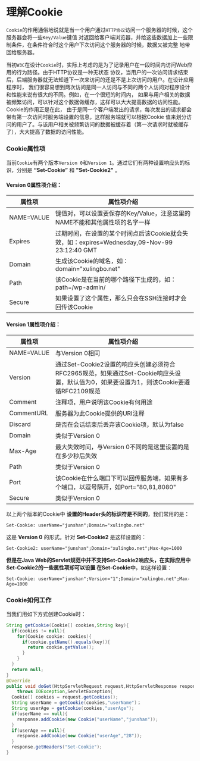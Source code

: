 理解Cookie
====================================
`Cookie`的作用通俗地说就是当一个用户通过`HTTP协议`访问一个服务器的时候，这个服务器会将一些`Key/Value`键值
对返回给客户端浏览器，并给这些数据加上一些限制条件，在条件符合时这个用户下次访问这个服务器的时候，数据又被完整
地带回给服务器。

当初`W3C`在设计`Cookie`时，实际上考虑的是为了记录用户在一段时间内访问Web应用的行为路径。由于HTTP协议是一种无状态
协议，当用户的一次访问请求结束后，后端服务器就无法知道下一次来访问的还是不是上次访问的用户。在设计应用程序时，
我们很容易想到两次访问是同一人访问与不同的两个人访问对程序设计和性能来说有很大的不同。例如，在一个很短的时间内，
如果与用户相关的数据被频繁访问，可以针对这个数据做缓存，这样可以大大提高数据的访问性能。Cookie的作用正是在此，
由于是同一个客户端发出的请求，每次发出的请求都会带有第一次访问时服务端设置的信息，这样服务端就可以根据Cookie
值来划分访问的用户了。与该用户相关被频繁访问的数据被缓存着（第一次请求时就被缓存了），大大提高了数据的访问性能。

### Cookie属性项
当前`Cookie`有两个版本`Version 0`和`Version 1`。通过它们有两种设置响应头的标识，分别是
**“Set-Cookie”** 和 **"Set-Cookie2"** 。
#### Version 0属性项介绍：
属性项|属性项介绍
-----|---------
NAME=VALUE|键值对，可以设置要保存的Key/Value，注意这里的NAME不能和其他属性项的名字一样
Expires|过期时间，在设置的某个时间点后该Cookie就会失效，如：expires=Wednesday,09-Nov-99 23:12:40 GMT
Domain|生成该Cookie的域名，如：domain="xulingbo.net"
Path|该Cookie是在当前的哪个路径下生成的，如：path=/wp-admin/
Secure|如果设置了这个属性，那么只会在SSH连接时才会回传该Cookie
#### Version 1属性项介绍：
属性项|属性项介绍
-----|---------
NAME=VALUE|与Version 0相同
Version|通过Set-Cookie2设置的响应头创建必须符合RFC2965规范，如果通过Set-Cookie响应头设置，默认值为0，如果要设置为1，则该Cookie要遵循RFC2109规范
Comment|注释项，用户说明该Cookie有何用途
CommentURL|服务器为此Cookie提供的URI注释
Discard|是否在会话结束后丢弃该Cookie项，默认为false
Domain|类似于Version 0
Max-Age|最大失效时间，与Version 0不同的是这里设置的是在多少秒后失效
Path|类似于Version 0
Port|该Cookie在什么端口下可以回传服务端，如果有多个端口，以逗号隔开，如Port="80,81,8080"
Secure|类似于Version 0

以上两个版本的Cookie中 **设置的Header头的标识符是不同的**，我们常用的是：
```
Set-Cookie: userName="junshan";Domain="xulingbo.net"
```
这是 **Version 0** 的形式。针对 **Set-Cookie2** 是这样设置的：
```
Set-Cookie2: userName="junshan";Domain="xulingbo.net";Max-Age=1000
```
**但是在Java Web的Servlet规范中并不支持Set-Cookie2响应头，在实际应用中Set-Cookie2的一些属性项却可以设置
在Set-Cookie中**，如这样设置：
```
Set-Cookie: userName="junshan";Version="1";Domain="xulingbo.net";Max-Age=1000
```

### Cookie如何工作
当我们用如下方式创建Cookie时：
```java
String getCookie(Cookie[] cookies,String key){
  if(cookies != null){
    for(Cookie cookie: cookies){
      if(cookie.getName().equals(key)){
        return cookie.getValue();
      }
    }
  }
  return null;
}
@Override
public void doGet(HttpServletRequest request,HttpServletResponse response)
    throws IOException,ServletException{
  Cookie[] cookies = request.getCookies();
  String userName = getCookie(cookies,"userName")；
  String userAge = getCookie(cookies,"userAge");
  if(userName == null){
    response.addCookie(new Cookie("userName","junshan"));
  }
  if(userAge == null){
    response.addCookie(new Cookie("userAge","28"));
  }
  response.getHeaders("Set-Cookie");
}
```

